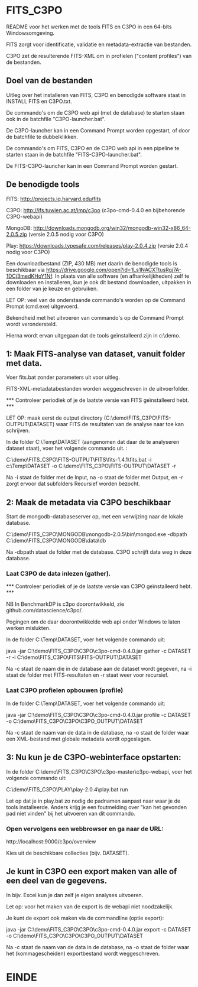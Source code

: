 # FITS_C3PO
README voor het werken met de tools FITS en C3PO in een 64-bits Windowsomgeving.

FITS zorgt voor identificatie, validatie en metadata-extractie van bestanden.

C3PO zet de resulterende FITS-XML om in profielen ("content profiles") van de bestanden.
## Doel van de bestanden
Uitleg over het installeren van FITS, C3PO en benodigde software staat in INSTALL FITS en C3PO.txt.

De commando's om de C3PO web api (met de database) te starten staan ook in de batchfile "C3PO-launcher.bat".

De C3PO-launcher kan in een Command Prompt worden opgestart, of door de batchfile te dubbelklikken. 

De commando's om FITS, C3PO en de C3PO web api in een pipeline te starten staan in de batchfile "FITS-C3PO-launcher.bat".

De FITS-C3PO-launcher kan in een Command Prompt worden gestart.

## De benodigde tools
FITS: http://projects.iq.harvard.edu/fits

C3PO: http://ifs.tuwien.ac.at/imp/c3po (c3po-cmd-0.4.0 en bijbehorende C3PO-webapi)

MongoDB: http://downloads.mongodb.org/win32/mongodb-win32-x86_64-2.0.5.zip (versie 2.0.5 nodig voor C3PO)

Play: https://downloads.typesafe.com/releases/play-2.0.4.zip (versie 2.0.4 nodig voor C3PO) 

Een downloadbestand (ZIP, 430 MB) met daarin de benodigde tools is beschikbaar via https://drive.google.com/open?id=1Ls1NACXTtusRgj7A-1DCj3medKHoY1Nf. In plaats van alle software (en afhankelijkheden) zelf te downloaden en installeren, kun je ook dit bestand downloaden, uitpakken in een folder van je keuze en gebruiken.

LET OP: veel van de onderstaande commando's worden op de Command Prompt (cmd.exe) uitgevoerd.

Bekendheid met het uitvoeren van commando's op de Command Prompt wordt verondersteld.

Hierna wordt ervan uitgegaan dat de tools geïnstalleerd zijn in c:\demo.

## 1: Maak FITS-analyse van dataset, vanuit folder met data.
   Voer fits.bat zonder parameters uit voor uitleg.

FITS-XML-metadatabestanden worden weggeschreven in de uitvoerfolder.

*** Controleer periodiek of je de laatste versie van FITS geïnstalleerd hebt. ***

LET OP: maak eerst de output directory (C:\demo\FITS_C3PO\FITS-OUTPUT\DATASET) waar FITS de resultaten van de analyse naar toe kan schrijven. 
 
In de folder C:\Temp\DATASET (aangenomen dat daar de te analyseren dataset staat), voer het volgende commando uit. :
   
C:\demo\FITS_C3PO\FITS-OUTPUT\FITS\fits-1.4.1\fits.bat -i c:\Temp\DATASET -o C:\demo\FITS_C3PO\FITS-OUTPUT\DATASET -r
   
Na -i staat de folder met de Input, na -o staat de folder met Output, en -r zorgt ervoor dat subfolders Recursief worden bezocht.

## 2: Maak de metadata via C3PO beschikbaar
Start de mongodb-databaseserver op, met een verwijzing naar de lokale database.

C:\demo\FITS_C3PO\MONGODB\mongodb-2.0.5\bin\mongod.exe -dbpath C:\demo\FITS_C3PO\MONGODB\data\db

Na -dbpath staat de folder met de database. C3PO schrijft data weg in deze database.

### Laat C3PO de data inlezen (gather).

*** Controleer periodiek of je de laatste versie van C3PO geïnstalleerd hebt. ***

NB In BenchmarkDP is c3po doorontwikkeld, zie github.com/datascience/c3po/.

Pogingen om de daar doorontwikkelde web api onder Windows te laten werken mislukten.

In de folder C:\Temp\DATASET, voer het volgende commando uit:

java -jar C:\demo\FITS_C3PO\C3PO\c3po-cmd-0.4.0.jar gather -c DATASET -r -i C:\demo\FITS_C3PO\FITS\FITS-OUTPUT\DATASET

Na -c staat de naam die in de database aan de dataset wordt gegeven, na -i staat de folder met FITS-resultaten en -r staat weer voor recursief.

### Laat C3PO profielen opbouwen (profile)
   
In de folder C:\Temp\DATASET, voer het volgende commando uit:

java -jar C:\demo\FITS_C3PO\C3PO\c3po-cmd-0.4.0.jar profile -c DATASET -o C:\demo\FITS_C3PO\C3PO\C3PO_OUTPUT\DATASET

Na -c staat de naam van de data in de database, na -o staat de folder waar een XML-bestand met globale metadata wordt opgeslagen.

## 3: Nu kun je de C3PO-webinterface opstarten:
In de folder C:\demo\FITS_C3PO\C3PO\c3po-master\c3po-webapi, voer het volgende commando uit:

C:\demo\FITS_C3PO\PLAY\play-2.0.4\play.bat run

Let op dat je in play.bat zo nodig de padnamen aanpast naar waar je de tools installeerde. Anders krijg je een foutmelding over "kan het gevonden pad niet vinden" bij het uitvoeren van dit commando.

### Open vervolgens een webbrowser en ga naar de URL:
http://localhost:9000/c3po/overview

Kies uit de beschikbare collecties (bijv. DATASET).

## Je kunt in C3PO een export maken van alle of een deel van de gegevens.
In bijv. Excel kun je dan zelf je eigen analyses uitvoeren.

Let op: voor het maken van de export is de webapi niet noodzakelijk.

Je kunt de export ook maken via de commandline (optie export):

java -jar C:\demo\FITS_C3PO\C3PO\c3po-cmd-0.4.0.jar export -c DATASET -o C:\demo\FITS_C3PO\C3PO\C3PO_OUTPUT\DATASET

Na -c staat de naam van de data in de database, na -o staat de folder waar het (kommagescheiden) exportbestand wordt weggeschreven.

# EINDE
